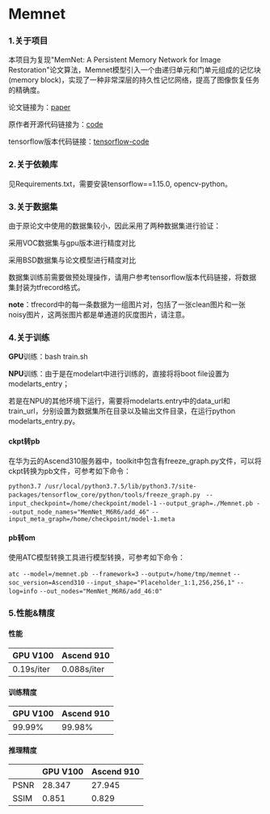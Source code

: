 # Memnet

### 1.关于项目

本项目为复现"MemNet: A Persistent Memory Network for Image Restoration"论文算法，Memnet模型引入一个由递归单元和门单元组成的记忆块(memory block)，实现了一种非常深层的持久性记忆网络，提高了图像恢复任务的精确度。

论文链接为：[paper](https://openaccess.thecvf.com/content_ICCV_2017/papers/Tai_MemNet_A_Persistent_ICCV_2017_paper.pdf)

原作者开源代码链接为：[code](https://github.com/tyshiwo/MemNet)

tensorflow版本代码链接：[tensorflow-code](https://github.com/lyatdawn/MemNet-Tensorflow)

### 2.关于依赖库

见Requirements.txt，需要安装tensorflow==1.15.0, opencv-python。

### 3.关于数据集

由于原论文中使用的数据集较小，因此采用了两种数据集进行验证：

采用VOC数据集与gpu版本进行精度对比

采用BSD数据集与论文模型进行精度对比

数据集训练前需要做预处理操作，请用户参考tensorflow版本代码链接，将数据集封装为tfrecord格式。

**note**：tfrecord中的每一条数据为一组图片对，包括了一张clean图片和一张noisy图片，这两张图片都是单通道的灰度图片，请注意。

### 4.关于训练

**GPU**训练：bash train.sh

**NPU**训练：由于是在modelart中进行训练的，直接将将boot file设置为modelarts_entry；

若是在NPU的其他环境下运行，需要将modelarts.entry中的data_url和train_url，分别设置为数据集所在目录以及输出文件目录，在运行python modelarts_entry.py。

#### ckpt转pb

在华为云的Ascend310服务器中，toolkit中包含有freeze_graph.py文件，可以将ckpt转换为pb文件，可参考如下命令：

`python3.7 /usr/local/python3.7.5/lib/python3.7/site-packages/tensorflow_core/python/tools/freeze_graph.py `
`--input_checkpoint=/home/checkpoint/model-1` 
`--output_graph=./Memnet.pb --output_node_names="MemNet_M6R6/add_46"` 
`--input_meta_graph=/home/checkpoint/model-1.meta`  

#### pb转om

使用ATC模型转换工具进行模型转换，可参考如下命令：

`atc --model=/memnet.pb --framework=3` 
`--output=/home/tmp/memnet` 
`--soc_version=Ascend310` 
`--input_shape="Placeholder_1:1,256,256,1"` 
`--log=info` 
`--out_nodes="MemNet_M6R6/add_46:0"`

### 5.性能&精度

#### 性能

| GPU V100   | Ascend 910  |
| :--------- | :---------- |
| 0.19s/iter | 0.088s/iter |

#### 训练精度

| GPU V100 | Ascend 910 |
| :------- | :--------- |
| 99.99%   | 99.98%     |

#### 推理精度

|      | GPU V100 | Ascend 910 |
| ---- | -------- | ---------- |
| PSNR | 28.347   | 27.945     |
| SSIM | 0.851    | 0.829      |
